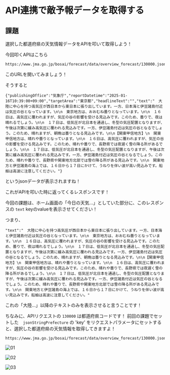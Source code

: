 # API連携で敵予報データを取得する


## 課題

選択した都道府県の天気情報データをAPIを叩いて取得しよう！

今回叩くAPIはこちら

```
https://www.jma.go.jp/bosai/forecast/data/overview_forecast/130000.json
```

このURLを開いてみましょう！

そうすると

```
{"publishingOffice":"気象庁","reportDatetime":"2025-01-16T10:39:00+09:00","targetArea":"東京都","headlineText":"","text":"　大陸に中心を持つ高気圧が西日本から東日本に張り出しています。一方、日本海と伊豆諸島付近は気圧の谷となっています。\n\n　東京地方は、おおむね曇りとなっています。\n\n　１６日は、高気圧に覆われますが、気圧の谷の影響を受ける見込みです。このため、曇りで、夜は晴れるでしょう。\n\n　１７日は、低気圧が北日本を通過し、冬型の気圧配置となりますが、午後は次第に緩み高気圧に覆われる見込みです。一方、伊豆諸島付近は気圧の谷となるでしょう。このため、晴れますが、朝晩は曇りとなる見込みです。\n\n【関東甲信地方】\n　関東甲信地方は、晴れや曇りとなっています。\n\n　１６日は、高気圧に覆われますが、気圧の谷の影響を受ける見込みです。このため、晴れや曇りで、長野県では夜遅く雪の降る所があるでしょう。\n\n　１７日は、低気圧が北日本を通過し、冬型の気圧配置となりますが、午後は次第に緩み高気圧に覆われる見込みです。一方、伊豆諸島付近は気圧の谷となるでしょう。このため、晴れや曇りで、長野県や関東地方北部では雪の降る所がある見込みです。\n\n　関東地方と伊豆諸島の海上では、１６日から１７日にかけて、うねりを伴い波が高い見込みです。船舶は高波に注意してください。"}

```

というjsonデータが表示されますね！

これがAPIを叩いた時に返ってくるレスポンスです！

今回の課題は、ホーム画面の「今日の天気...」としていた部分に、このレスポンスの `text` keyのvalueを表示させてください！

つまり、

```
"text":"　大陸に中心を持つ高気圧が西日本から東日本に張り出しています。一方、日本海と伊豆諸島付近は気圧の谷となっています。\n\n　東京地方は、おおむね曇りとなっています。\n\n　１６日は、高気圧に覆われますが、気圧の谷の影響を受ける見込みです。このため、曇りで、夜は晴れるでしょう。\n\n　１７日は、低気圧が北日本を通過し、冬型の気圧配置となりますが、午後は次第に緩み高気圧に覆われる見込みです。一方、伊豆諸島付近は気圧の谷となるでしょう。このため、晴れますが、朝晩は曇りとなる見込みです。\n\n【関東甲信地方】\n　関東甲信地方は、晴れや曇りとなっています。\n\n　１６日は、高気圧に覆われますが、気圧の谷の影響を受ける見込みです。このため、晴れや曇りで、長野県では夜遅く雪の降る所があるでしょう。\n\n　１７日は、低気圧が北日本を通過し、冬型の気圧配置となりますが、午後は次第に緩み高気圧に覆われる見込みです。一方、伊豆諸島付近は気圧の谷となるでしょう。このため、晴れや曇りで、長野県や関東地方北部では雪の降る所がある見込みです。\n\n　関東地方と伊豆諸島の海上では、１６日から１７日にかけて、うねりを伴い波が高い見込みです。船舶は高波に注意してください。"
```

これの「大陸...」以降のテキストのみを表示させると言うことです！


ちなみに、APIリクエストの `130000` は都道府県コードです！
前回の課題でセットした　`jsonStringPrefecture` の 'key' をリクエストパラメータにセットすると、選択した都道府県の天気情報を取得してきますよ！

```
https://www.jma.go.jp/bosai/forecast/data/overview_forecast/130000.json
```


![01](./images/03/api_home.png)

![02](./images/03/api_select.png)

![03](./images/03/api_result.png)



